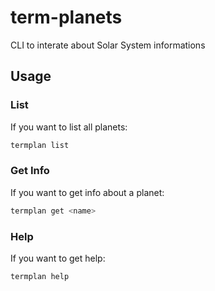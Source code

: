 # term-planets
CLI to interate about Solar System informations

## Usage

### List
If you want to list all planets:

```sh
termplan list
```

### Get Info
If you want to get info about a planet:

```sh
termplan get <name>
```

### Help
If you want to get help:

```sh
termplan help
```
